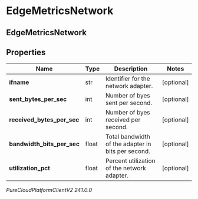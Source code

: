 # EdgeMetricsNetwork

## EdgeMetricsNetwork

## Properties

|Name | Type | Description | Notes|
|------------ | ------------- | ------------- | -------------|
| **ifname** | str | Identifier for the network adapter. | [optional] |
| **sent_bytes_per_sec** | int | Number of byes sent per second. | [optional] |
| **received_bytes_per_sec** | int | Number of byes received per second. | [optional] |
| **bandwidth_bits_per_sec** | float | Total bandwidth of the adapter in bits per second. | [optional] |
| **utilization_pct** | float | Percent utilization of the network adapter. | [optional] |



_PureCloudPlatformClientV2 241.0.0_
